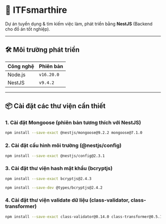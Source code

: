 # 🚀 ITFsmarthire

Dự án tuyển dụng & tìm kiếm việc làm, phát triển bằng **NestJS** (Backend cho đồ án tốt nghiệp).

---

## 🛠️ Môi trường phát triển

| Công nghệ  | Phiên bản     |
|------------|---------------|
| Node.js    | `v16.20.0`    |
| NestJS     | `v9.4.2`      |

---

## 📦 Cài đặt các thư viện cần thiết

### 1. Cài đặt Mongoose (phiên bản tương thích với NestJS)
```bash
npm install --save-exact @nestjs/mongoose@9.2.2 mongoose@7.1.0
```
### 2. Cài đặt cấu hình môi trường (@nestjs/config)
```bash
npm install --save-exact @nestjs/config@2.3.1
```
### 3. Cài đặt thư viện hash mật khẩu (bcryptjs)
```bash
npm install --save-exact bcryptjs@2.4.3
```
```bash
npm install --save-dev @types/bcryptjs@2.4.2
```
### 4. Cài đặt thư viện validate dữ liệu (class-validator, class-transformer)
```bash
npm install --save-exact class-validator@0.14.0 class-transformer@0.5.1
```

